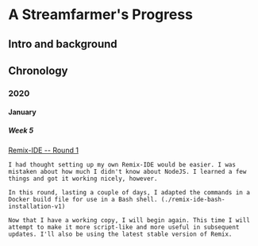# A Streamfarmer's Progress 

## Intro and background

## Chronology

### 2020

#### January

##### Week 5

[Remix-IDE -- Round 1](./remix-ide-part-one.md)

	I had thought setting up my own Remix-IDE would be easier. I was mistaken about how much I didn't know about NodeJS. I learned a few things and got it working nicely, however.

	In this round, lasting a couple of days, I adapted the commands in a Docker build file for use in a Bash shell. (./remix-ide-bash-installation-v1)

	Now that I have a working copy, I will begin again. This time I will attempt to make it more script-like and more useful in subsequent updates. I'll also be using the latest stable version of Remix.


